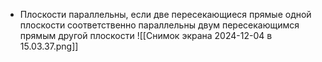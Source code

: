 - Плоскости параллельны, если две пересекающиеся прямые одной плоскости соответственно параллельны двум пересекающимся прямым другой плоскости 
![[Снимок экрана 2024-12-04 в 15.03.37.png]]